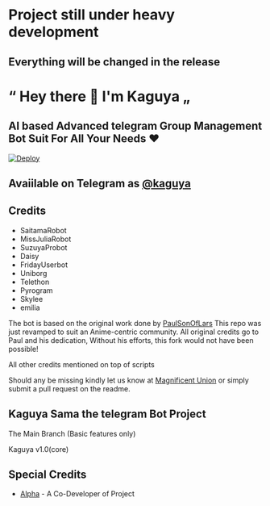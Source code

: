
# Project still under heavy development
## Everything will be changed in the release


# “ Hey there 👋 I'm Kaguya „
## AI based Advanced telegram Group Management Bot Suit For All Your Needs ❤️

[![Deploy](https://www.herokucdn.com/deploy/button.svg)](https://heroku.com/deploy?template=https://github.com/Gurwinder262/KaguyaSama.git)

## Avaiilable on Telegram as [@kaguya](https://t.me/kaguyasamarobot)



## Credits

 - SaitamaRobot
 - MissJuliaRobot
 - SuzuyaProbot
 - Daisy
 - FridayUserbot
 - Uniborg
 - Telethon
 - Pyrogram
 - Skylee
 - emilia


The bot is based on the original work done by [PaulSonOfLars](https://github.com/PaulSonOfLars)
This repo was just revamped to suit an Anime-centric community. All original credits go to Paul and his dedication, Without his efforts, this fork would not have been possible!

All other credits mentioned on top of scripts

Should any be missing kindly let us know at [Magnificent Union](https://t.me/MagnificentUnion) or simply submit a pull request on the readme.

## Kaguya Sama the telegram Bot Project
The Main Branch (Basic features only)

Kaguya v1.0(core)

## Special Credits
- [Alpha](https://github.com/Gurwinder262) - A Co-Developer of Project


